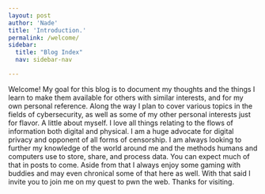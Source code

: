 ```yaml
---
layout: post
author: 'Nade'
title: 'Introduction.'
permalink: /welcome/
sidebar:
  title: "Blog Index"
  nav: sidebar-nav

---
```


Welcome! My goal for this blog is to document my thoughts and the things I learn to make them available
for others with similar interests, and for my own personal reference. Along the 
way I plan to cover various topics in the fields of cybersecurity, as well as some of my other personal
interests just for flavor. A little about myself. I love all things relating to the flows of information
both digital and physical. I am a huge advocate for digital privacy and opponent of all forms 
of censorship. I am always looking to further my knowledge of the world around me and the 
methods humans and computers use to store, share, and process data. You can expect much of that in posts to come.
Aside from that I always enjoy some gaming with buddies and may even chronical some of that here as well. 
With that said I invite you to join me on my quest to pwn the web. Thanks for visiting.


